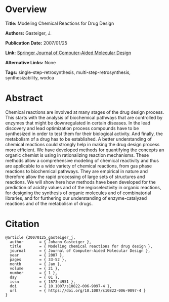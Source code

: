 # Overview
**Title:**
Modeling Chemical Reactions for Drug Design

**Authors:**
Gasteiger, J.

**Publication Date:**
2007/01/25

**Link:**
[Springer Journal of Computer-Aided Molecular Design](https://link.springer.com/article/10.1007/s10822-006-9097-4)

**Alternative Links:**
None

**Tags:**
single-step-retrosynthesis, multi-step-retrosynthesis, synthesizability, wodca


# Abstract
Chemical reactions are involved at many stages of the drug design process.
This starts with the analysis of biochemical pathways that are controlled by enzymes that might be downregulated in certain diseases.
In the lead discovery and lead optimization process compounds have to be synthesized in order to test them for their biological activity.
And finally, the metabolism of a drug has to be established.
A better understanding of chemical reactions could strongly help in making the drug design process more efficient.
We have developed methods for quantifying the concepts an organic chemist is using in rationalizing reaction mechanisms.
These methods allow a comprehensive modeling of chemical reactivity and thus are applicable to a wide variety of chemical reactions, from gas phase reactions to biochemical pathways.
They are empirical in nature and therefore allow the rapid processing of large sets of structures and reactions.
We will show here how methods have been developed for the prediction of acidity values and of the regioselectivity in organic reactions, for designing the synthesis of organic molecules and of combinatorial libraries, and for furthering our understanding of enzyme-catalyzed reactions and of the metabolism of drugs.


# Citation
```
@article {20070125_gasteiger_j,
  author       = { Johann Gasteiger },
  title        = { Modeling chemical reactions for drug design },
  journal      = { Journal of Computer-Aided Molecular Design },
  year         = { 2007 },
  pages        = { 33-52 },
  month        = { Jan },
  volume       = { 21 },
  number       = { 1 },
  day          = { 01 },
  issn         = { 1573-4951 },
  doi          = { 10.1007/s10822-006-9097-4 },
  url          = { https://doi.org/10.1007/s10822-006-9097-4 }
}
```
